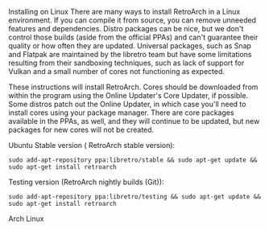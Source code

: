 Installing on Linux
There are many ways to install RetroArch in a Linux environment.
If you can compile it from source, you can remove
unneeded features and dependencies.
Distro packages can be nice, but we don't control
those builds (aside from the official PPAs) and can't
guarantee their quality or how often they are updated.
Universal packages, such as Snap and Flatpak are maintained by 
the libretro team but have some limitations resulting from their 
sandboxing techniques, such as lack of support for 
Vulkan and a small number of cores not functioning as expected.

These instructions will install RetroArch.
Cores should be downloaded from within the program using 
the Online Updater's Core Updater, if possible. 
Some  distros patch out the Online Updater, 
in which case you'll need to install cores using your package manager. 
There are core packages available in the PPAs, as well, 
and they will continue to be updated, but new packages for 
new cores will not be created.

Ubuntu
Stable version ( RetroArch stable version):
```
sudo add-apt-repository ppa:libretro/stable && sudo apt-get update && sudo apt-get install retroarch
```
Testing version (RetroArch nightly builds (Git)):
```
sudo add-apt-repository ppa:libretro/testing && sudo apt-get update && sudo apt-get install retroarch
```
Arch Linux
